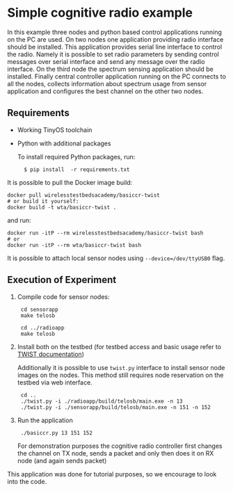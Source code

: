 Simple cognitive radio example
==============================

In this example three nodes and python based control applications running on the PC are used. On two nodes one application providing radio interface should be installed. This application provides serial line interface to control the radio. Namely it is possible to set radio parameters by sending control messages over serial interface and send any message over the radio interface. On the third node the spectrum sensing application should be installed. Finally central controller application running on the PC connects to all the nodes, collects information about spectrum usage from sensor application and configures the best channel on the other two nodes.

Requirements
------------

- Working TinyOS toolchain
- Python with additional packages

    To install required Python packages, run:

        $ pip install  -r requirements.txt

It is possible to pull the Docker image build:

    docker pull wirelesstestbedsacademy/basiccr-twist
    # or build it yourself:
    docker build -t wta/basiccr-twist .

and run:

    docker run -itP --rm wirelesstestbedsacademy/basiccr-twist bash
    # or
    docker run -itP --rm wta/basiccr-twist bash

It is possible to attach local sensor nodes using `--device=/dev/ttyUSB0` flag.

Execution of Experiment
-----------------------

1. Compile code for sensor nodes:

        cd sensorapp
        make telosb

        cd ../radioapp
        make telosb

2. Install both on the testbed (for testbed access and basic usage refer to [TWIST documentation](https://www.twist.tu-berlin.de/tutorials/twist-getting-started.html))

    Additionally it is possible to use `twist.py` interface to install sensor node images on the nodes. This method still requires node reservation on the testbed via web interface.

        cd ..
        ./twist.py -i ./radioapp/build/telosb/main.exe -n 13
        ./twist.py -i ./sensorapp/build/telosb/main.exe -n 151 -n 152

3. Run the application

        ./basiccr.py 13 151 152

    For demonstration purposes the cognitive radio controller first changes the channel on TX node, sends a packet and only then does it on RX node (and again sends packet)

This application was done for tutorial purposes, so we encourage to look into the code.
